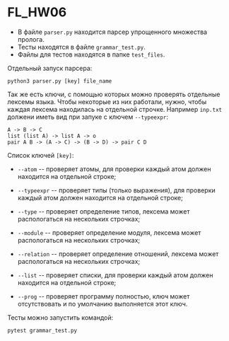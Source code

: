 # FL_HW06

- В файле `parser.py` находится парсер упрощенного множества пролога.
- Тесты находятся в файле `grammar_test.py`.
- Файлы для тестов находятся в папке `test_files`.

Отдельный запуск парсера:

```
python3 parser.py [key] file_name
```

Так же есть ключи, с помощью которых можно проверять отдельные лексемы языка. Чтобы некоторые из них работали, нужно, чтобы каждая лексема находилась на отдельной строчке. Например `inp.txt` должени иметь вид при запуке с ключем `--typeexpr`:

```
A -> B -> C
list (list A) -> list A -> o
pair A B -> (A -> C) -> (B -> D) -> pair C D
```

Список ключей `[key]`:

- `--atom` -- проверяет атомы, для проверки каждый атом должен находится на отдельной строке;

- `--typeexpr` -- проверяет типы (только выражения), для проверки каждый атом должен находится на отдельной строке;

- `--type` -- проверяет определение типов, лексема может распологаться на нескольких строчках;

- `--module` -- проверяет определение модуля, лексема может распологаться на нескольких строчках;

- `--relation` -- проверяет определение отношений, лексема может распологаться на нескольких строчках;

- `--list` -- проверяет списки, для проверки каждый атом должен находится на отдельной строке;

- `--prog` -- проверяет программу полностью, ключ может отсутствовать и по умолчанию выполняется этот ключ.

Тесты можно запустить командой:

```
pytest grammar_test.py
```
